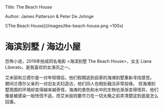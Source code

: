 Title: The Beach House

Author: James Patterson & Peter De Johnge

![The Beach House](/images/the-beach-house.png =100x)

# 海滨别墅 / 海边小屋

恐怖小说，2019年拍成同名电影 <海滨别墅 The Beach House>，女主 Liana Liberato，是我喜欢的女演员之一。

艾米丽和兰德尔是一对年轻情侣，他们假期逃到自家的海滩别墅重新寻找感觉。
期间兰德尔父亲的一对旧友夫妇造访，他们四人也相处融洽非常投缘。
但海滩别墅周围的环境却变得越来越奇怪，海滩的景色和水中的生物也渐渐变得怪异，他们像是被感染一般恍惚不适，而艾米丽则要尽力在一切太晚之前弄清楚这到底是怎么回事。
